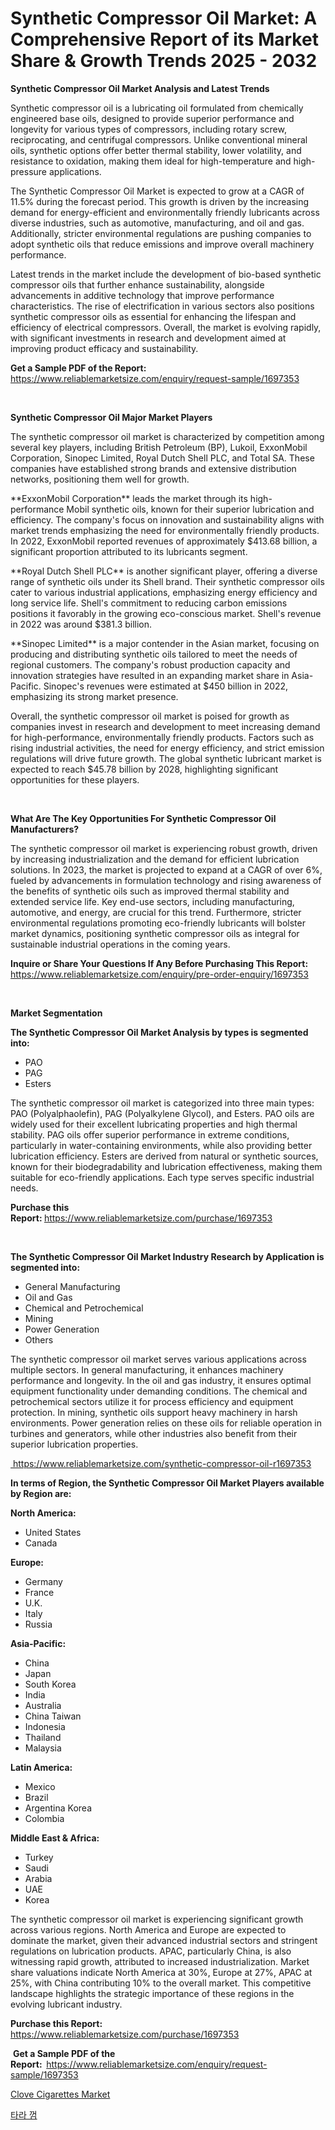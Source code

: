 <p><h1>Synthetic Compressor Oil Market: A Comprehensive Report of its Market Share & Growth Trends 2025 - 2032</h1></p><p><strong>Synthetic Compressor Oil Market Analysis and Latest Trends</strong></p>
<p><p>Synthetic compressor oil is a lubricating oil formulated from chemically engineered base oils, designed to provide superior performance and longevity for various types of compressors, including rotary screw, reciprocating, and centrifugal compressors. Unlike conventional mineral oils, synthetic options offer better thermal stability, lower volatility, and resistance to oxidation, making them ideal for high-temperature and high-pressure applications.</p><p>The Synthetic Compressor Oil Market is expected to grow at a CAGR of 11.5% during the forecast period. This growth is driven by the increasing demand for energy-efficient and environmentally friendly lubricants across diverse industries, such as automotive, manufacturing, and oil and gas. Additionally, stricter environmental regulations are pushing companies to adopt synthetic oils that reduce emissions and improve overall machinery performance.</p><p>Latest trends in the market include the development of bio-based synthetic compressor oils that further enhance sustainability, alongside advancements in additive technology that improve performance characteristics. The rise of electrification in various sectors also positions synthetic compressor oils as essential for enhancing the lifespan and efficiency of electrical compressors. Overall, the market is evolving rapidly, with significant investments in research and development aimed at improving product efficacy and sustainability.</p></p>
<p><strong>Get a Sample PDF of the Report:&nbsp;</strong> <a href="https://www.reliablemarketsize.com/enquiry/request-sample/1697353?utm_campaign=1886&utm_medium=2&utm_source=Github&utm_content=ia&utm_term=09012025&utm_id=synthetic-compressor-oil">https://www.reliablemarketsize.com/enquiry/request-sample/1697353</a></p>
<p>&nbsp;</p>
<p><strong>Synthetic Compressor Oil Major Market Players</strong></p>
<p><p>The synthetic compressor oil market is characterized by competition among several key players, including British Petroleum (BP), Lukoil, ExxonMobil Corporation, Sinopec Limited, Royal Dutch Shell PLC, and Total SA. These companies have established strong brands and extensive distribution networks, positioning them well for growth.</p><p>**ExxonMobil Corporation** leads the market through its high-performance Mobil synthetic oils, known for their superior lubrication and efficiency. The company's focus on innovation and sustainability aligns with market trends emphasizing the need for environmentally friendly products. In 2022, ExxonMobil reported revenues of approximately $413.68 billion, a significant proportion attributed to its lubricants segment.</p><p>**Royal Dutch Shell PLC** is another significant player, offering a diverse range of synthetic oils under its Shell brand. Their synthetic compressor oils cater to various industrial applications, emphasizing energy efficiency and long service life. Shell's commitment to reducing carbon emissions positions it favorably in the growing eco-conscious market. Shell's revenue in 2022 was around $381.3 billion.</p><p>**Sinopec Limited** is a major contender in the Asian market, focusing on producing and distributing synthetic oils tailored to meet the needs of regional customers. The company's robust production capacity and innovation strategies have resulted in an expanding market share in Asia-Pacific. Sinopec's revenues were estimated at $450 billion in 2022, emphasizing its strong market presence.</p><p>Overall, the synthetic compressor oil market is poised for growth as companies invest in research and development to meet increasing demand for high-performance, environmentally friendly products. Factors such as rising industrial activities, the need for energy efficiency, and strict emission regulations will drive future growth. The global synthetic lubricant market is expected to reach $45.78 billion by 2028, highlighting significant opportunities for these players.</p></p>
<p>&nbsp;</p>
<p><strong>What Are The Key Opportunities For Synthetic Compressor Oil Manufacturers?</strong></p>
<p><p>The synthetic compressor oil market is experiencing robust growth, driven by increasing industrialization and the demand for efficient lubrication solutions. In 2023, the market is projected to expand at a CAGR of over 6%, fueled by advancements in formulation technology and rising awareness of the benefits of synthetic oils such as improved thermal stability and extended service life. Key end-use sectors, including manufacturing, automotive, and energy, are crucial for this trend. Furthermore, stricter environmental regulations promoting eco-friendly lubricants will bolster market dynamics, positioning synthetic compressor oils as integral for sustainable industrial operations in the coming years.</p></p>
<p><strong>Inquire or Share Your Questions If Any Before Purchasing This Report:</strong> <a href="https://www.reliablemarketsize.com/enquiry/pre-order-enquiry/1697353?utm_campaign=1886&utm_medium=2&utm_source=Github&utm_content=ia&utm_term=09012025&utm_id=synthetic-compressor-oil">https://www.reliablemarketsize.com/enquiry/pre-order-enquiry/1697353</a></p>
<p>&nbsp;</p>
<p><strong>Market Segmentation</strong></p>
<p><strong>The Synthetic Compressor Oil Market Analysis by types is segmented into:</strong></p>
<p><ul><li>PAO</li><li>PAG</li><li>Esters</li></ul></p>
<p><p>The synthetic compressor oil market is categorized into three main types: PAO (Polyalphaolefin), PAG (Polyalkylene Glycol), and Esters. PAO oils are widely used for their excellent lubricating properties and high thermal stability. PAG oils offer superior performance in extreme conditions, particularly in water-containing environments, while also providing better lubrication efficiency. Esters are derived from natural or synthetic sources, known for their biodegradability and lubrication effectiveness, making them suitable for eco-friendly applications. Each type serves specific industrial needs.</p></p>
<p><strong>Purchase this Report:&nbsp;</strong><a href="https://www.reliablemarketsize.com/purchase/1697353?utm_campaign=1886&utm_medium=2&utm_source=Github&utm_content=ia&utm_term=09012025&utm_id=synthetic-compressor-oil">https://www.reliablemarketsize.com/purchase/1697353</a></p>
<p>&nbsp;</p>
<p><strong>The Synthetic Compressor Oil Market Industry Research by Application is segmented into:</strong></p>
<p><ul><li>General Manufacturing</li><li>Oil and Gas</li><li>Chemical and Petrochemical</li><li>Mining</li><li>Power Generation</li><li>Others</li></ul></p>
<p><p>The synthetic compressor oil market serves various applications across multiple sectors. In general manufacturing, it enhances machinery performance and longevity. In the oil and gas industry, it ensures optimal equipment functionality under demanding conditions. The chemical and petrochemical sectors utilize it for process efficiency and equipment protection. In mining, synthetic oils support heavy machinery in harsh environments. Power generation relies on these oils for reliable operation in turbines and generators, while other industries also benefit from their superior lubrication properties.</p></p>
<p><a href="https://www.reliablemarketsize.com/synthetic-compressor-oil-r1697353?utm_campaign=1886&utm_medium=2&utm_source=Github&utm_content=ia&utm_term=09012025&utm_id=synthetic-compressor-oil">&nbsp;https://www.reliablemarketsize.com/synthetic-compressor-oil-r1697353</a></p>
<p><strong>In terms of Region, the Synthetic Compressor Oil Market Players available by Region are:</strong></p>
<p>
    <p> <strong> North America: </strong>
        <ul>
            <li>United States</li>
            <li>Canada</li>
        </ul>
        </p> 
    <p> <strong> Europe: </strong>
        <ul>
            <li>Germany</li>
            <li>France</li>
            <li>U.K.</li>
            <li>Italy</li>
            <li>Russia</li>
        </ul>
        </p> 
    <p> <strong> Asia-Pacific: </strong>
        <ul>
            <li>China</li>
            <li>Japan</li>
            <li>South Korea</li>
            <li>India</li>
            <li>Australia</li>
            <li>China Taiwan</li>
            <li>Indonesia</li>
            <li>Thailand</li>
            <li>Malaysia</li>
        </ul>
        </p> 
    <p> <strong> Latin America: </strong>
        <ul>
            <li>Mexico</li>
            <li>Brazil</li>
            <li>Argentina Korea</li>
            <li>Colombia</li>
        </ul>
        </p> 
    <p> <strong> Middle East & Africa: </strong>
        <ul>
            <li>Turkey</li>
            <li>Saudi</li>
            <li>Arabia</li>
            <li>UAE</li>
            <li>Korea</li>
        </ul>
    </p>
    </p>
<p><p>The synthetic compressor oil market is experiencing significant growth across various regions. North America and Europe are expected to dominate the market, given their advanced industrial sectors and stringent regulations on lubrication products. APAC, particularly China, is also witnessing rapid growth, attributed to increased industrialization. Market share valuations indicate North America at 30%, Europe at 27%, APAC at 25%, with China contributing 10% to the overall market. This competitive landscape highlights the strategic importance of these regions in the evolving lubricant industry.</p></p>
<p><strong>Purchase this Report: </strong><a href="https://www.reliablemarketsize.com/purchase/1697353?utm_campaign=1886&utm_medium=2&utm_source=Github&utm_content=ia&utm_term=09012025&utm_id=synthetic-compressor-oil">https://www.reliablemarketsize.com/purchase/1697353</a></p>
<p>&nbsp;<strong>Get a Sample PDF of the Report:&nbsp;&nbsp;</strong><a href="https://www.reliablemarketsize.com/enquiry/request-sample/1697353?utm_campaign=1886&utm_medium=2&utm_source=Github&utm_content=ia&utm_term=09012025&utm_id=synthetic-compressor-oil">https://www.reliablemarketsize.com/enquiry/request-sample/1697353</a></p>
<p><strong></strong></p>
<p><p><a href="https://github.com/vimar16th/Market-Research-Report-List-7/blob/main/clove-cigarettes-market.md?utm_campaign=1886&utm_medium=2&utm_source=Github&utm_content=ia&utm_term=09012025&utm_id=synthetic-compressor-oil">Clove Cigarettes Market</a></p><p><a href="https://github.com/laholand/Market-Research-Report-List-6/blob/main/705764429794.md?utm_campaign=1886&utm_medium=2&utm_source=Github&utm_content=ia&utm_term=09012025&utm_id=synthetic-compressor-oil">타라 껌</a></p></p>